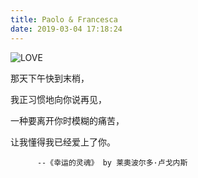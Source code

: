 ```yaml
---
title: Paolo & Francesca
date: 2019-03-04 17:18:24
---
```

![LOVE](https://blog-staryu-cn.oss-cn-shanghai.aliyuncs.com/paolo_Fancesca.jpg)
<!-- truncate -->
那天下午快到末梢，

我正习惯地向你说再见，

一种要离开你时模糊的痛苦，

让我懂得我已经爱上了你。

          --《幸运的灵魂》 by 莱奧波尔多·卢戈内斯
